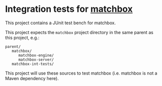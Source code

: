 # Integration tests for [matchbox](https://github.com/ahdis/matchbox)

This project contains a JUnit test bench for matchbox.

This project expects the `matchbox` project directory in the same parent as this project, e.g.:

```
parent/
   matchbox/
      matchbox-engine/
      matchbox-server/
   matchbox-int-tests/
```

This project will use these sources to test matchbox (i.e. matchbox is not a Maven dependency here).
